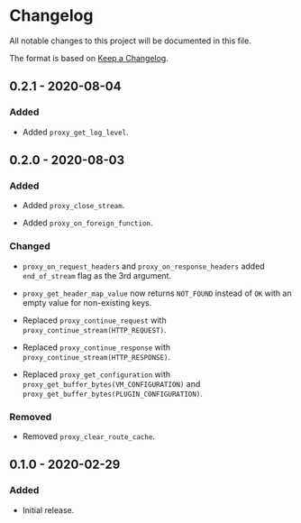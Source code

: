 # Changelog

All notable changes to this project will be documented in this file.

The format is based on [Keep a Changelog](https://keepachangelog.com/en/1.0.0/).

## 0.2.1 - 2020-08-04

### Added

- Added `proxy_get_log_level`.

## 0.2.0 - 2020-08-03

### Added

- Added `proxy_close_stream`.

- Added `proxy_on_foreign_function`.

### Changed

- `proxy_on_request_headers` and `proxy_on_response_headers` added `end_of_stream`
  flag as the 3rd argument.

- `proxy_get_header_map_value` now returns `NOT_FOUND` instead of `OK` with
  an empty value for non-existing keys.

- Replaced `proxy_continue_request` with `proxy_continue_stream(HTTP_REQUEST)`.

- Replaced `proxy_continue_response` with `proxy_continue_stream(HTTP_RESPONSE)`.

- Replaced `proxy_get_configuration` with `proxy_get_buffer_bytes(VM_CONFIGURATION)`
  and `proxy_get_buffer_bytes(PLUGIN_CONFIGURATION)`.

### Removed

- Removed `proxy_clear_route_cache`.

## 0.1.0 - 2020-02-29

### Added

- Initial release.
